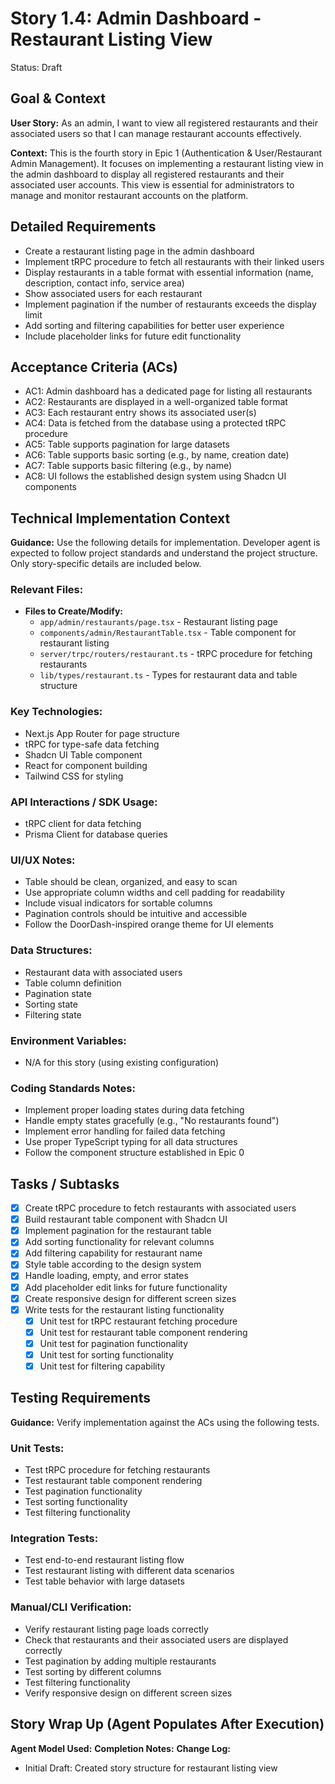 # Story 1.4: Admin Dashboard - Restaurant Listing View

Status: Draft

## Goal & Context

**User Story:** As an admin, I want to view all registered restaurants and their associated users so that I can manage restaurant accounts effectively.

**Context:** This is the fourth story in Epic 1 (Authentication & User/Restaurant Admin Management). It focuses on implementing a restaurant listing view in the admin dashboard to display all registered restaurants and their associated user accounts. This view is essential for administrators to manage and monitor restaurant accounts on the platform.

## Detailed Requirements

- Create a restaurant listing page in the admin dashboard
- Implement tRPC procedure to fetch all restaurants with their linked users
- Display restaurants in a table format with essential information (name, description, contact info, service area)
- Show associated users for each restaurant
- Implement pagination if the number of restaurants exceeds the display limit
- Add sorting and filtering capabilities for better user experience
- Include placeholder links for future edit functionality

## Acceptance Criteria (ACs)

- AC1: Admin dashboard has a dedicated page for listing all restaurants
- AC2: Restaurants are displayed in a well-organized table format
- AC3: Each restaurant entry shows its associated user(s)
- AC4: Data is fetched from the database using a protected tRPC procedure
- AC5: Table supports pagination for large datasets
- AC6: Table supports basic sorting (e.g., by name, creation date)
- AC7: Table supports basic filtering (e.g., by name)
- AC8: UI follows the established design system using Shadcn UI components

## Technical Implementation Context

**Guidance:** Use the following details for implementation. Developer agent is expected to follow project standards and understand the project structure. Only story-specific details are included below.

### Relevant Files:

- **Files to Create/Modify:**
  - `app/admin/restaurants/page.tsx` - Restaurant listing page
  - `components/admin/RestaurantTable.tsx` - Table component for restaurant listing
  - `server/trpc/routers/restaurant.ts` - tRPC procedure for fetching restaurants
  - `lib/types/restaurant.ts` - Types for restaurant data and table structure

### Key Technologies:

- Next.js App Router for page structure
- tRPC for type-safe data fetching
- Shadcn UI Table component
- React for component building
- Tailwind CSS for styling

### API Interactions / SDK Usage:

- tRPC client for data fetching
- Prisma Client for database queries

### UI/UX Notes:

- Table should be clean, organized, and easy to scan
- Use appropriate column widths and cell padding for readability
- Include visual indicators for sortable columns
- Pagination controls should be intuitive and accessible
- Follow the DoorDash-inspired orange theme for UI elements

### Data Structures:

- Restaurant data with associated users
- Table column definition
- Pagination state
- Sorting state
- Filtering state

### Environment Variables:

- N/A for this story (using existing configuration)

### Coding Standards Notes:

- Implement proper loading states during data fetching
- Handle empty states gracefully (e.g., "No restaurants found")
- Implement error handling for failed data fetching
- Use proper TypeScript typing for all data structures
- Follow the component structure established in Epic 0

## Tasks / Subtasks

- [x] Create tRPC procedure to fetch restaurants with associated users
- [x] Build restaurant table component with Shadcn UI
- [x] Implement pagination for the restaurant table
- [x] Add sorting functionality for relevant columns
- [x] Add filtering capability for restaurant name
- [x] Style table according to the design system
- [x] Handle loading, empty, and error states
- [x] Add placeholder edit links for future functionality
- [x] Create responsive design for different screen sizes
- [x] Write tests for the restaurant listing functionality
  - [x] Unit test for tRPC restaurant fetching procedure
  - [x] Unit test for restaurant table component rendering
  - [x] Unit test for pagination functionality
  - [x] Unit test for sorting functionality
  - [x] Unit test for filtering capability

## Testing Requirements

**Guidance:** Verify implementation against the ACs using the following tests.

### Unit Tests:

- Test tRPC procedure for fetching restaurants
- Test restaurant table component rendering
- Test pagination functionality
- Test sorting functionality
- Test filtering functionality

### Integration Tests:

- Test end-to-end restaurant listing flow
- Test restaurant listing with different data scenarios
- Test table behavior with large datasets

### Manual/CLI Verification:

- Verify restaurant listing page loads correctly
- Check that restaurants and their associated users are displayed correctly
- Test pagination by adding multiple restaurants
- Test sorting by different columns
- Test filtering functionality
- Verify responsive design on different screen sizes

## Story Wrap Up (Agent Populates After Execution)

**Agent Model Used:**
**Completion Notes:**
**Change Log:**

- Initial Draft: Created story structure for restaurant listing view
